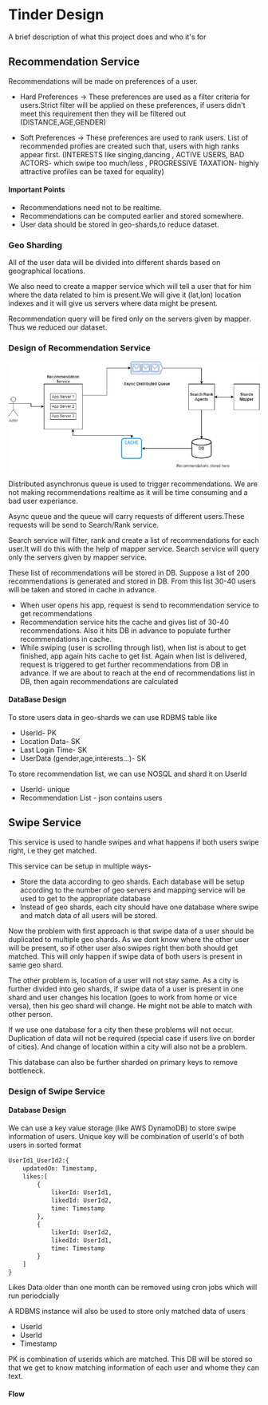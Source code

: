 
# Tinder Design

A brief description of what this project does and who it's for


## Recommendation Service

Recommendations will be made on preferences of a user.

- Hard Preferences -> These preferences are used as a filter criteria for users.Strict filter will be applied on these preferences, if users didn't meet this requirement then they will be filtered out (DISTANCE,AGE,GENDER)

- Soft Preferences -> These preferences are used to rank users. List of recommended profies are created such that, users with high ranks appear first. (INTERESTS like singing,dancing  , ACTIVE USERS, BAD ACTORS- which swipe too much/less , PROGRESSIVE TAXATION- highly attractive profiles can be taxed for equality)


#### Important Points
- Recommendations need not to be realtime.
- Recommendations can be computed earlier and stored somewhere.
- User data should be stored in geo-shards,to reduce dataset.

### Geo Sharding

All of the user data will be divided into different shards based
on geographical locations. 

We also need to create a mapper service which will tell a user
that for him where the data related to him is present.We will give
it (lat,lon) location indexes and it will give us servers where data might be
present.  

Recommendation query will be fired only on the servers given by mapper.
Thus we reduced our dataset.

### Design of Recommendation Service

![alt text](https://github.com/sidhant293/Essential-Algorithms/blob/main/System%20Design/Images/Recomendation_Tinder.drawio.png)

Distributed asynchronus queue is used to trigger recommendations.
We are not making recommendations realtime as it will be
time consuming and a bad user experiance.

Async queue and the queue will carry requests of different
users.These requests will be send to Search/Rank service.

Search service will filter, rank and create a list of recommendations
for each user.It will do this with the help of mapper service.
Search service will query only the servers given by mapper service.

These list of recommendations will be stored in DB. Suppose a list of
200 recommendations is generated and stored in DB. From this list
30-40 users will be taken and stored in cache in advance.

- When user opens his app, request is send to recommendation service to get recommendations
- Recommendation service hits the cache and gives list of 30-40 recommendations. Also it hits DB in advance to populate further recommendations in cache.
- While swiping (user is scrolling through list), when list is about to get finished, app again hits cache to get list. Again when list is delivered, request is triggered to get further recommendations from DB in advance. If we are about to reach at the end of recommendations list in DB, then again recommendations are calculated 

#### DataBase Design

To store users data in geo-shards we can use RDBMS table like

- UserId- PK
- Location Data- SK
- Last Login Time- SK
- UserData (gender,age,interests...)- SK


To store recommendation list, we can use NOSQL and shard it on
UserId

- UserId- unique 
- Recommendation List - json contains users 



## Swipe Service

This service is used to handle swipes and what happens if
both users swipe right, i.e they get matched.

This service can be setup in multiple ways-

- Store the data according to geo shards. Each database will be setup according to the number of geo servers and mapping service will be used to get to the appropriate database
- Instead of geo shards, each city should have one database where swipe and match data of all users will be stored.

Now the problem with first approach is that swipe data of a user should be duplicated to multiple geo shards.
As we dont know where the other user will be present, so if other user also swipes right then both should get matched. This will only happen if swipe data of both users is present in same geo shard.

The other problem is, location of a user will not stay same. As a city is further divided into geo shards, if swipe data of a user is present in one shard and user changes his location (goes to work from home or vice versa), then his geo shard will change. He might not be able to match with other person.

If we use one database for a city then these problems will not occur. Duplication of data will not be required (special case if users live on border of cities).
And change of location within a city will also not be a problem.

This database can also be further sharded on primary keys to remove bottleneck.



### Design of Swipe Service

#### Database Design

We can use a key value storage (like AWS DynamoDB) to store swipe information of users.
Unique key will be combination of userId's of both users in sorted format

```
UserId1_UserId2:{
    updatedOn: Timestamp,
    likes:[
        {
            likerId: UserId1,
            likedId: UserId2,
            time: Timestamp
        },
        {
            likerId: UserId2,
            likedId: UserId1,
            time: Timestamp
        }
    ]
}
```

Likes Data older than one month can be removed using cron jobs which will run periodcially

A RDBMS instance will also be used to store only matched data of users

- UserId
- UserId
- Timestamp

PK is combination of userids which are matched. This DB will be stored so that we get to know matching information of each user and whome they can text.

#### Flow


